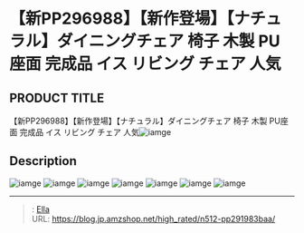 # 【新PP296988】【新作登場】【ナチュラル】ダイニングチェア 椅子 木製 PU座面 完成品 イス リビング チェア 人気


## PRODUCT TITLE 

【新PP296988】【新作登場】【ナチュラル】ダイニングチェア 椅子 木製 PU座面 完成品 イス リビング チェア 人気![iamge](https://b2bfiles1.gigab2b.cn/image/wkseller/301/20220603_942f74ebb3a0376433a784d13e690de1.jpg)

## Description











![iamge](https://b2bfiles1.gigab2b.cn/image/wkseller/301/20220603_1a47607f3947bbcc221bc08989928a30.jpg)
![iamge](https://b2bfiles1.gigab2b.cn/image/wkseller/301/20220603_155b130244fa85afcfd162ec38fc61d0.jpg)
![iamge](https://b2bfiles1.gigab2b.cn/image/wkseller/301/20220603_16b14b871bc93eae897b993fc68bd17a.jpg)
![iamge](https://b2bfiles1.gigab2b.cn/image/wkseller/301/20220603_7174c508540bc4625e7e8da7032c2b7e.jpg)
![iamge](https://b2bfiles1.gigab2b.cn/image/wkseller/301/20220603_a1a16507bf43d3f3fda4ca08e485ca78.jpg)
![iamge](https://b2bfiles1.gigab2b.cn/image/wkseller/301/20220608_a0adcd07008534370287f9dd0c326f14.jpg)
![iamge](nan)


---

> : [Ella](https://blog.jp.amzshop.net/)  
> URL: https://blog.jp.amzshop.net/high_rated/n512-pp291983baa/  

